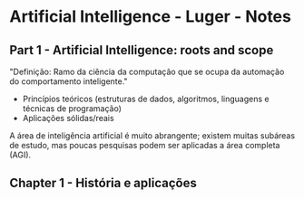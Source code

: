 # Artificial Intelligence - Luger - Notes

## Part 1 - Artificial Intelligence: roots and scope

"Definição: Ramo da ciência da computação que se ocupa da automação do comportamento inteligente."
- Princípios teóricos (estruturas de dados, algoritmos, linguagens e técnicas de programação)
- Aplicações sólidas/reais

A área de inteligência artificial é muito abrangente; existem muitas subáreas de estudo, mas poucas pesquisas podem ser aplicadas a área completa (AGI).

## Chapter 1 - História e aplicações